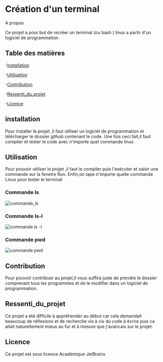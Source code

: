 # Création d'un terminal

A propos

Ce projet a pour but de recréer un terminal (ou bash ) linux a partir d'un logiciel de programmation
## Table des matières 
-[Installation](#installation)

-[Utilisation](#utilisation)

-[Contribution](#contribuer)

-[Ressenti_du_projet](#Ressenti_du_projet)

-[Licence](#licence)


## installation

Pour installer le projet ,il faut utiliser un logiciel de programmation et télécharger
le dossier github contenant le code. Une fois ceci fait,il faut compiler et tester le code avec n'importe quel commande linux

## Utilisation
Pour pouvoir utiliser le projet ,il faut le compiler puis l'exécuter et saisir une commande sur la fenetre Run.
Enfin,on tape n'importe quelle commande Linux pour tester le terminal

### Commande ls

![commande_ls](https://github.com/nabiamad29/tpsys/assets/153213800/dd13a304-3499-4b4c-99ba-ef82f87df1f4)

### Commande ls-l
![commande ls -l](https://github.com/nabiamad29/tpsys/assets/153213800/75c2c513-d588-4db9-a318-459d12107d0d)

### Commande pwd
![commande pwd](https://github.com/nabiamad29/tpsys/assets/153213800/365cd240-891f-49be-8d6e-08e6c058f4a9)

## Contribution
Pour pouvoir contribuer au projet,il vous suffira juste de prendre le dossier comprenant tous les programmes et de le modifier dans un logiciel de programmation.


## Ressenti_du_projet
Ce projet a été difficile à appréhender au début car cela demandait beaucoup de réflexions et de recherche vis à vis du code à écrire puis ca allait naturellement mieux au fur et à mesure que j'avancais sur le projet.

## Licence
Ce projet est sous licence Académique JetBrains
